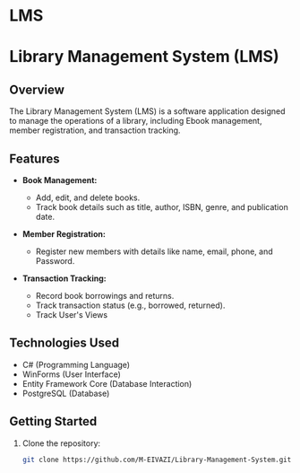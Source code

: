 # LMS
# Library Management System (LMS)

## Overview
The Library Management System (LMS) is a software application designed to manage the operations of a library, including Ebook management, member registration, and transaction tracking.

## Features
- **Book Management:**
  - Add, edit, and delete books.
  - Track book details such as title, author, ISBN, genre, and publication date.

- **Member Registration:**
  - Register new members with details like name, email, phone, and Password.

- **Transaction Tracking:**
  - Record book borrowings and returns.
  - Track transaction status (e.g., borrowed, returned).
  - Track User's Views
## Technologies Used
- C# (Programming Language)
- WinForms (User Interface)
- Entity Framework Core (Database Interaction)
- PostgreSQL (Database)

## Getting Started
1. Clone the repository:
   ```bash
   git clone https://github.com/M-EIVAZI/Library-Management-System.git
